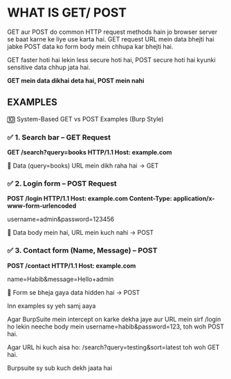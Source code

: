 # WHAT IS GET/ POST
GET aur POST do common HTTP request methods hain jo browser server se baat karne ke liye use karta hai.
GET request URL mein data bhejti hai jabke POST data ko form body mein chhupa kar bhejti hai.

GET faster hoti hai lekin less secure hoti hai, POST secure hoti hai kyunki sensitive data chhup jata hai.

**GET mein data dikhai deta hai, POST mein nahi**



## EXAMPLES

🔟 System-Based GET vs POST Examples (Burp Style)


### ✅ 1. Search bar – GET Request

**GET /search?query=books HTTP/1.1
Host: example.com**

📌 Data (query=books) URL mein dikh raha hai → GET

### ✅ 2. Login form – POST Request

**POST /login HTTP/1.1
Host: example.com
Content-Type: application/x-www-form-urlencoded**

username=admin&password=123456

📌 Data body mein hai, URL mein kuch nahi → POST

### ✅ 3. Contact form (Name, Message) – POST

**POST /contact HTTP/1.1
Host: example.com**

name=Habib&message=Hello+admin

📌 Form se bheja gaya data hidden hai → POST

Inn examples sy yeh samj aaya 

Agar BurpSuite mein intercept on karke dekha jaye aur URL mein sirf /login ho lekin neeche body mein username=habib&password=123,
toh woh POST hai.

Agar URL hi kuch aisa ho:
/search?query=testing&sort=latest
toh woh GET hai.

Burpsuite sy sub kuch dekh jaata hai
